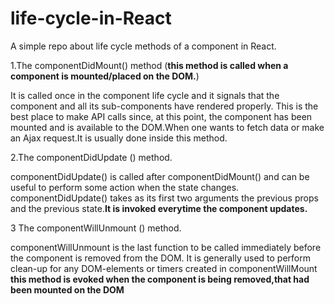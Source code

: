 # life-cycle-in-React

A simple repo about life cycle methods of a component in React.

1.The componentDidMount() method (<b>this method is called when a component is mounted/placed on the DOM.</b>)

It is called once in the component life cycle and it signals that the component and all its sub-components have rendered properly. This is the best place to make API calls since, at this point, the component has been mounted and is available to the DOM.When one wants to fetch data or make an Ajax request.It is usually done inside this method.

2.The componentDidUpdate () method.

componentDidUpdate() is called after componentDidMount() and can be useful to perform some action when the state changes.
componentDidUpdate() takes as its first two arguments the previous props and the previous state.<b>It is invoked everytime the component updates.</b>

3 The componentWillUnmount () method.

componentWillUnmount is the last function to be called immediately before the component is removed from the DOM.
It is generally used to perform clean-up for any DOM-elements or timers created in componentWillMount 
<b> this method is evoked when the component is being removed,that had been mounted on the DOM </b>

